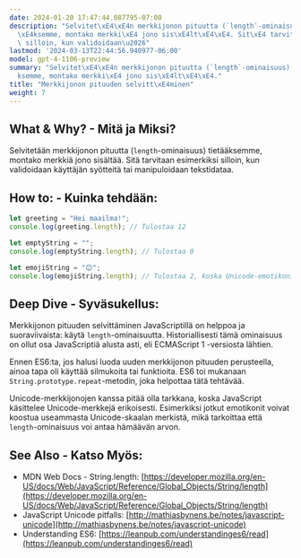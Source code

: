```yaml
---
date: 2024-01-20 17:47:44.087795-07:00
description: "Selvitet\xE4\xE4n merkkijonon pituutta (`length`-ominaisuus) tiet\xE4\
  \xE4ksemme, montako merkki\xE4 jono sis\xE4lt\xE4\xE4. Sit\xE4 tarvitaan esimerkiksi\
  \ silloin, kun validoidaan\u2026"
lastmod: '2024-03-13T22:44:56.940977-06:00'
model: gpt-4-1106-preview
summary: "Selvitet\xE4\xE4n merkkijonon pituutta (`length`-ominaisuus) tiet\xE4\xE4\
  ksemme, montako merkki\xE4 jono sis\xE4lt\xE4\xE4."
title: "Merkkijonon pituuden selvitt\xE4minen"
weight: 7
---
```


## What & Why? - Mitä ja Miksi?
Selvitetään merkkijonon pituutta (`length`-ominaisuus) tietääksemme, montako merkkiä jono sisältää. Sitä tarvitaan esimerkiksi silloin, kun validoidaan käyttäjän syötteitä tai manipuloidaan tekstidataa.

## How to: - Kuinka tehdään:
```javascript
let greeting = "Hei maailma!";
console.log(greeting.length); // Tulostaa 12

let emptyString = "";
console.log(emptyString.length); // Tulostaa 0

let emojiString = "😊";
console.log(emojiString.length); // Tulostaa 2, koska Unicode-emotikonit voivat olla monimerkkisiä
```

## Deep Dive - Syväsukellus:
Merkkijonon pituuden selvittäminen JavaScriptillä on helppoa ja suoraviivaista: käytä `length`-ominaisuutta. Historiallisesti tämä ominaisuus on ollut osa JavaScriptiä alusta asti, eli ECMAScript 1 -versiosta lähtien.

Ennen ES6:ta, jos halusi luoda uuden merkkijonon pituuden perusteella, ainoa tapa oli käyttää silmukoita tai funktioita. ES6 toi mukanaan `String.prototype.repeat`-metodin, joka helpottaa tätä tehtävää.

Unicode-merkkijonojen kanssa pitää olla tarkkana, koska JavaScript käsittelee Unicode-merkkejä erikoisesti. Esimerkiksi jotkut emotikonit voivat koostua useammasta Unicode-skaalan merkistä, mikä tarkoittaa että `length`-ominaisuus voi antaa hämäävän arvon.

## See Also - Katso Myös:
- MDN Web Docs - String.length: [https://developer.mozilla.org/en-US/docs/Web/JavaScript/Reference/Global_Objects/String/length](https://developer.mozilla.org/en-US/docs/Web/JavaScript/Reference/Global_Objects/String/length)
- JavaScript Unicode pitfalls: [http://mathiasbynens.be/notes/javascript-unicode](http://mathiasbynens.be/notes/javascript-unicode)
- Understanding ES6: [https://leanpub.com/understandinges6/read](https://leanpub.com/understandinges6/read)
